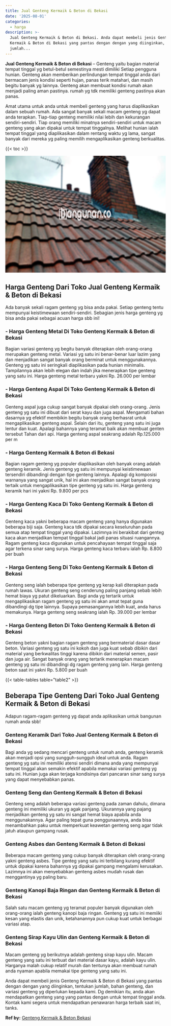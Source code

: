 ```yaml
---
title: Jual Genteng Kermaik & Beton di Bekasi
date: '2025-08-01'
categories:
  - harga
description: >-
  Jual Genteng Kermaik & Beton di Bekasi. Anda dapat membeli jenis Genteng
  Kermaik & Beton di Bekasi yang pantas dengan dengan yang diinginkan, tentukan
  jumlah...
---
```


**Jual Genteng Kermaik & Beton di Bekasi** – Genteng yaitu bagian material tempat tinggal yg betul-betul semestinya mesti dimiliki Setiap pengguna hunian. Genteng akan memberikan perlindungan tempat tinggal anda dari bermacam jenis kondisi seperti hujan, panas terik matahari, dan masih begitu banyak yg lainnya. Genteng akan membuat kondisi rumah akan menjadi paling aman pastinya. rumah yg tdk memiliki genteng pastinya akan panas.

Amat utama untuk anda untuk membeli genteng yang harus diaplikasikan dalam sebuah rumah. Ada sangat banyak sekali macam genteng yg dapat anda terapkan. Tiap-tiap genteng memiliki nilai lebih dan kekurangan sendiri-sendiri. Tiap orang memiliki minatnya sendiri-sendiri untuk macam genteng yang akan dipakai untuk tempat tinggalnya. Melihat hunian ialah tempat tinggal yang diaplikasikan dalam rentang waktu yg lama, sangat banyak dari mereka yg paling memilih mengaplikasikan genteng berkualitas.

{{< toc >}}

![Jual Genteng Kermaik & Beton di Bekasi](/images/genteng-minimalis-murah24.png)

## Harga Genteng Dari Toko Jual Genteng Kermaik & Beton di Bekasi

Ada banyak sekali ragam genteng yg bisa anda pakai. Setiap genteng tentu mempunyai keistimewaan sendiri-sendiri. Sebagian jenis harga genteng yg bisa anda pakai sebagai acuan harga sbb ini!

### \- Harga Genteng Metal Di Toko Genteng Kermaik & Beton di Bekasi

Bagian variasi genteng yg begitu banyak diterapkan oleh orang-orang merupakan genteng metal. Variasi yg satu ini benar-benar luar lazim yang dan menjadikan sangat banyak orang berminat untuk menggunakannya. Genteng yg satu ini seringkali diaplikasikan pada hunian minimalis. Tampilannya akan lebih elegan dan indah jika menerapkan tipe genteng yang satu ini. Harga genteng metal terbaru yakni Rp. 26.000 per lembar

### \- Harga Genteng Aspal Di Toko Genteng Kermaik & Beton di Bekasi

Genteng aspal juga cukup sangat banyak dipakai oleh orang-orang. Jenis genteng yg satu ini dibuat dari serat kayu dan juga aspal. Mengamati bahan dasarnya yg efektif membikin begitu banyak orang berhasrat untuk mengaplikasikan genteng aspal. Selain dari itu, genteng yang satu ini juga lentur dan kuat. Apalagi bahannya yang teramat baik akan membuat genten tersebut Tahan dari api. Harga genteng aspal seakrang adalah Rp.125.000 per m

### \- Harga Genteng Kermaik & Beton di Bekasi

Bagian ragam genteng yg populer diaplikasikan oleh banyak orang adalah genteng keramik. Jenis genteng yg satu ini mempunyai keistimewaan tersendiri dibandingi dengan tipe genteng lainnya. Apalagi dg komposisi warnanya yang sangat unik, hal ini akan menjadikan sangat banyak orang tertaik untuk mengaplikasikan tipe genteng yg satu ini. Harga genteng keramik hari ini yakni Rp. 9.800 per pcs

### \- Harga Genteng Kaca Di Toko Genteng Kermaik & Beton di Bekasi

Genteng kaca yakni beberapa macam genteng yang hanya digunakan beberapa biji saja. Genteng kaca tdk dipakai secara keseluruhan pada semua atap tempat tinggal yang dipakai. Lazimnya ini berakibat dari genteg kaca akan menjadikan tempat tinggal bakal jadi panas situasi ruangannya. Ragam genteng kaca digunakan untuk pencahayaan tempat tinggal saja agar terkena sinar sang surya. Harga genteng kaca terbaru ialah Rp. 8.800 per buah

### \- Harga Genteng Seng Di Toko Genteng Kermaik & Beton di Bekasi

Genteng seng ialah beberapa tipe genteng yg kerap kali diterapkan pada rumah lawas. Ukuran genteng seng cenderung paling panjang sebab lebih hemat biaya yg patut dikeluarkan. Bagi anda yg tertarik untuk mengaplikasikan ragam genteng yg satu ini akan amat tepat guna dibandingi dg tipe lainnya. Supaya pemasangannya lebih kuat, anda harus memakunya. Harga genteng seng seakrang ialah Rp. 39.000 per lembar

### \- Harga Genteng Beton Di Toko Genteng Kermaik & Beton di Bekasi

Genteng beton yakni bagian ragam genteng yang bermaterial dasar dasar beton. Variasi genteng yg satu ini kokoh dan juga kuat sebab dibikin dari material yang berkwalitas tinggi karena dibikin dari material semen, pasir dan juga air. Sangat banyak orang yang tertarik menerapkan macam genteng yg satu ini dibandingi dg ragam genteng yang lain. Harga genteng beton saat ini yakni Rp. 5.800 per buah

{{< table-tables table="table2" >}}

## Beberapa Tipe Genteng Dari Toko Jual Genteng Kermaik & Beton di Bekasi

Adapun ragam-ragam genteng yg dapat anda aplikasikan untuk bangunan rumah anda sbb!

### Genteng Keramik Dari Toko Jual Genteng Kermaik & Beton di Bekasi

Bagi anda yg sedang mencari genteng untuk rumah anda, genteng keramik akan menjadi opsi yang sungguh-sungguh ideal untuk anda. Ragam genteng yg satu ini memiliki atensi sendiri dimana anda yang mempunyai tempat tinggal akan semakin efektif apabila memakai variasi genteng yg satu ini. Hunian juga akan terjaga kondisinya dari pancaran sinar sang surya yang dapat menyebabkan panas.

### Genteng Seng dan Genteng Kermaik & Beton di Bekasi

Genteng seng adalah beberapa variasi genteng pada zaman dahulu, dimana genteng ini memiliki ukuran yg agak panjang. Ukurannya yang pajang menjadikan genteng yg satu ini sangat hemat biaya apabila anda menggunakannya. Agar paling tepat guna penggunaannya, anda bisa menambahkan paku untuk memperkuat keawetan genteng seng agar tidak jatuh ataupun gampang rusak.

### Genteng Asbes dan Genteng Kermaik & Beton di Bekasi

Beberapa macam genteng yang cukup banyak diterapkan oleh orang-orang yakni genteng asbes. Tipe genteg yang satu ini terbilang kurang efektif untuk dipakai karena bahannya yg dipakai gampang mengalami kerusakan. Lazimnya ini akan menyebabkan genteng asbes mudah rusak dan menggantinya yg paling baru.

### Genteng Kanopi Baja Ringan dan Genteng Kermaik & Beton di Bekasi

Salah satu macam genteng yg teramat populer banyak digunakan oleh orang-orang ialah genteng kanopi baja ringan. Genteng yg satu ini memiiki kesan yang elastis dan unik, ketahanannya pun cukup kuat untuk berbagai variasi atap.

### Genteng Sirap Kayu Ulin dan Genteng Kermaik & Beton di Bekasi

Macam genteng yg berikutnya adalah genteng sirap kayu ulin. Macam genteng yang satu ini terbuat dari material dasar kayu, adalah kayu ulin. Harganya malah cukup relatif murah dan tentunya akan membuat rumah anda nyaman apabila memakai tipe genteng yang satu ini.

Anda dapat membeli jenis Genteng Kermaik & Beton di Bekasi yang pantas dengan dengan yang diinginkan, tentukan jumlah, bahan genteng, dan variasi genteng yg diperlukan kepada kami. Dg demikian itu, anda akan mendapatkan genteng yang yang pantas dengan untuk tempat tinggal anda. Kontak kami segera untuk mendapatkan penawaran harga terbaik saat ini, tanks.

**Ref by:**  [Genteng Kermaik & Beton  Bekasi](https://id.wikipedia.org/wiki/Genteng)
